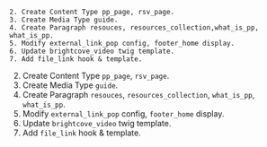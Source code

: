 ```
2. Create Content Type pp_page, rsv_page.
3. Create Media Type guide.
4. Create Paragraph resouces, resources_collection,what_is_pp, what_is_pp.
5. Modify external_link_pop config, footer_home display.
6. Update brightcove_video twig template.
7. Add file_link hook & template.
```
2. Create Content Type `pp_page`, `rsv_page`.
3. Create Media Type `guide`.
4. Create Paragraph `resouces`, `resources_collection`, `what_is_pp`, `what_is_pp`.
5. Modify `external_link_pop` config, `footer_home` display.
6. Update `brightcove_video` twig template.
7. Add `file_link` hook & template.
